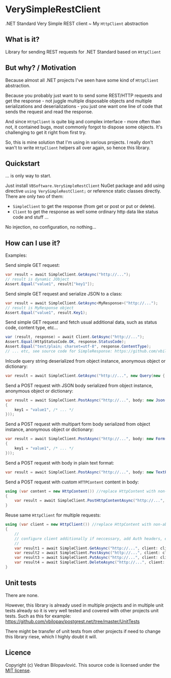 ﻿# VerySimpleRestClient

.NET Standard Very Simple REST client ~ My `HttpClient` abstraction

## What is it?

Library for sending REST requests for .NET Standard based on `HttpClient`

## But why? / Motivation

Because almost all .NET projects I've seen have some kind of `HttpClient` abstraction. 

Because you probably just want to to send some REST/HTTP requests and get the response - not juggle multiple 
disposable objects and multiple serializations and deserializations - you just one want one line of code that 
sends the request and read the response.

And since `HttpClient` is quite big and complex interface - more often than not, it contained bugs, most commonly forgot to dispose some objects. It's challenging to get it right from first try.

So, this is mine solution that I'm using in various projects. I really don't wan't to write `HttpClient` helpers all over again, so hence this library. 

## Quickstart

... is only way to start.

Just install `VBSoftware.VerySimpleRestClient` NuGet package and add using directive `using VerySimpleRestClient;` or reference static classes directly. There are only two of them:

- `SimpleClient` to get the response (from get or post or put or delete).
- `Client` to get the response as well some ordinary http data like status code and stuff ...

No injection, no configuration, no nothing...

## How can I use it?

Examples:

Send simple GET request:
```csharp
var result = await SimpleClient.GetAsync("http://...");
// result is dynamic JObject
Assert.Equal("value1", result["key1"]);
```

Send simple GET request and serialize JSON to a class:
```csharp
var result = await SimpleClient.GetAsync<MyResponse>("http://...");
// result is MyResponse object
Assert.Equal("value1", result.Key1);
```

Send simple GET request and fetch usual additional data, such as status code, content type, etc...
```csharp
var (result, response) = await Client.GetAsync("http://...");
Assert.Equal(HttpStatusCode.OK, response.StatusCode);
Assert.Equal("text/plain; charset=utf-8", response.ContentType);
// ... etc, see source code for SimpleResponse: https://github.com/vbilopav/VerySimpleRestClient/blob/master/VerySimpleRestClient/SimpleResponse.cs
```

Inlcude query string deserialized from object instance, anonymous object or dictionary:
```csharp
var result = await SimpleClient.GetAsync("http://...", new Query(new { key1 = "value1" }));
```

Send a POST request with JSON body serialized from object instance, anonymous object or dictionary: 
```csharp
var result = await SimpleClient.PostAsync("http://...", body: new Json(new
{
    key1 = "value1", /* ... */
}));
```

Send a POST request with multipart form body serialized from object instance, anonymous object or dictionary: 
```csharp
var result = await SimpleClient.PostAsync("http://...", body: new Form(new
{
    key1 = "value1", /* ... */
}));
```

Send a POST request with body in plain text format:
```csharp
var result = await SimpleClient.PostAsync("http://...", body: new TextPlain("The quick brown fox..."));
```

Send a POST request with custom `HTTPContent` content in body:
```csharp
using (var content = new HttpContent()) //replace HttpContent with non-abstract version
{
	var result = await SimpleClient.PostHttpContentAsync("http://...", body: content);
}
```

Reuse same `HttpClient` for multiple requests:
```csharp
using (var client = new HttpClient()) //replace HttpContent with non-abstract version
{
	//
	// configure client additionally if neccessary, add Auth headers, etc ...
	//
	var result1 = await SimpleClient.GetAsync("http://...", client: client);
	var result2 = await SimpleClient.PostAsync("http://...", client: client);
	var result3 = await SimpleClient.PutAsync("http://...", client: client);
	var result4 = await SimpleClient.DeleteAsync("http://...", client: client);
}
```


## Unit tests

There are none.

However, this library is already used in multiple projects and in multiple unit tests already so it is very well tested 
and covered with other projects unit tests. Such as this for example: https://github.com/vbilopav/postgrest.net/tree/master/UnitTests

There might be transfer of unit tests from other projects if need to change this library riese, which I highly doubt it will.

## Licence

Copyright (c) Vedran Bilopavlović.
This source code is licensed under the [MIT license](https://github.com/vbilopav/VerySimpleRestClient/blob/master/LICENSE).
